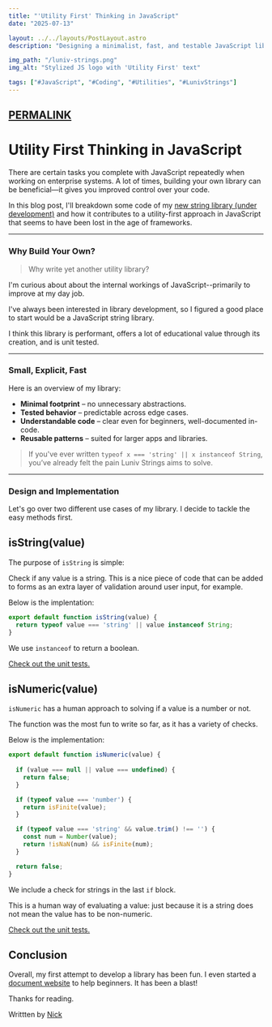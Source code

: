 ```yaml
---
title: "'Utility First' Thinking in JavaScript"
date: "2025-07-13"

layout: ../../layouts/PostLayout.astro
description: "Designing a minimalist, fast, and testable JavaScript library for string and numeric utilities."

img_path: "/luniv-strings.png"
img_alt: "Stylized JS logo with 'Utility First' text"

tags: ["#JavaScript", "#Coding", "#Utilities", "#LunivStrings"]
---
```

## [PERMALINK](https://sieep-coding.github.io/posts/luniv-strings#Utility_First_Thinking_in_JavaScript)

# Utility First Thinking in JavaScript

There are certain tasks you complete with JavaScript repeatedly when working on enterprise systems. A lot of times, building your own library can be beneficial—it gives you improved control over your code.

In this blog post, I'll breakdown some code of my [new string library (under development)](https://github.com/Sieep-Coding/luniv-strings/tree/main) and how it contributes to a utility-first approach in JavaScript that seems to have been lost in the age of frameworks.

---

### Why Build Your Own?

> Why write yet another utility library?

I'm curious about about the internal workings of JavaScript--primarily to improve at my day job. 

I've always been interested in library development, so I figured a good place to start would be a JavaScript string library. 

I think this library is performant, offers a lot of educational value through its creation, and is unit tested.

---

### Small, Explicit, Fast

Here is an overview of my library:
- **Minimal footprint** – no unnecessary abstractions.
- **Tested behavior** – predictable across edge cases.
- **Understandable code** – clear even for beginners, well-documented in-code.
- **Reusable patterns** – suited for larger apps and libraries.

> If you've ever written `typeof x === 'string' || x instanceof String`, you’ve already felt the pain Luniv Strings aims to solve.

---

### Design and Implementation

Let's go over two different use cases of my library. I decide to tackle the easy methods first.

## isString(value)

The purpose of `isString` is simple:

Check if any value is a string. This is a nice piece of code that can be added to forms as an extra layer of validation around user input, for example.

Below is the implentation:

```js
export default function isString(value) {
  return typeof value === 'string' || value instanceof String;
}
```
We use `instanceof` to return a boolean.

[Check out the unit tests.](https://github.com/Sieep-Coding/luniv-strings/blob/main/packages/isString/test/main.js)

## isNumeric(value)

`isNumeric` has a human approach to solving if a value is a number or not.

The function was the most fun to write so far, as it has a variety of checks.

Below is the implementation:

```js
export default function isNumeric(value) {
  
  if (value === null || value === undefined) {
    return false;
  }

  if (typeof value === 'number') {
    return isFinite(value);
  }

  if (typeof value === 'string' && value.trim() !== '') {
    const num = Number(value);
    return !isNaN(num) && isFinite(num);
  }

  return false;
}
```
We include a check for strings in the last `if` block.

This is a human way of evaluating a value: just because it is a string does not mean the value has to be non-numeric.

[Check out the unit tests.](https://github.com/Sieep-Coding/luniv-strings/blob/main/packages/isNumeric/test/main.js)

## Conclusion

Overall, my first attempt to develop a library has been fun. I even started a [document website](https://sieep-coding.github.io/luniv-strings/) to help beginners. It has been a blast!

Thanks for reading.

Writtten by [Nick](https://www.linkedin.com/in/nick-s-694241139/)
